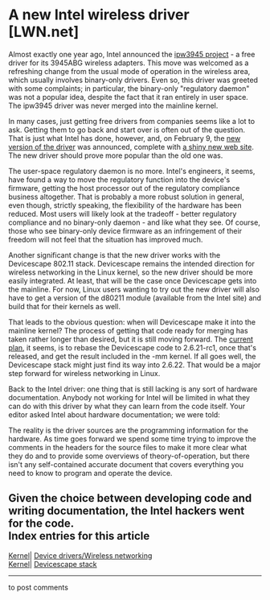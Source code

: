 # A new Intel wireless driver [LWN.net]

Almost exactly one year ago, Intel announced the [ipw3945 project](http://lwn.net/Articles/173735/) \- a free driver for its 3945ABG wireless adapters. This move was welcomed as a refreshing change from the usual mode of operation in the wireless area, which usually involves binary-only drivers. Even so, this driver was greeted with some complaints; in particular, the binary-only "regulatory daemon" was not a popular idea, despite the fact that it ran entirely in user space. The ipw3945 driver was never merged into the mainline kernel. 

In many cases, just getting free drivers from companies seems like a lot to ask. Getting them to go back and start over is often out of the question. That is just what Intel has done, however, and, on February 9, the [new version of the driver](http://lwn.net/Articles/221550/) was announced, complete with [a shiny new web site](http://intellinuxwireless.org/iwlwifi). The new driver should prove more popular than the old one was. 

The user-space regulatory daemon is no more. Intel's engineers, it seems, have found a way to move the regulatory function into the device's firmware, getting the host processor out of the regulatory compliance business altogether. That is probably a more robust solution in general, even though, strictly speaking, the flexibility of the hardware has been reduced. Most users will likely look at the tradeoff - better regulatory compliance and no binary-only daemon - and like what they see. Of course, those who see binary-only device firmware as an infringement of their freedom will not feel that the situation has improved much. 

Another significant change is that the new driver works with the Devicescape 802.11 stack. Devicescape remains the intended direction for wireless networking in the Linux kernel, so the new driver should be more easily integrated. At least, that will be the case once Devicescape gets into the mainline. For now, Linux users wanting to try out the new driver will also have to get a version of the d80211 module (available from the Intel site) and build that for their kernels as well. 

That leads to the obvious question: when will Devicescape make it into the mainline kernel? The process of getting that code ready for merging has taken rather longer than desired, but it is still moving forward. The [current plan](/Articles/222878/), it seems, is to rebase the Devicescape code to 2.6.21-rc1, once that's released, and get the result included in the -mm kernel. If all goes well, the Devicescape stack might just find its way into 2.6.22. That would be a major step forward for wireless networking in Linux. 

Back to the Intel driver: one thing that is still lacking is any sort of hardware documentation. Anybody not working for Intel will be limited in what they can do with this driver by what they can learn from the code itself. Your editor asked Intel about hardware documentation; we were told: 

The reality is the driver sources are the programming information for the hardware. As time goes forward we spend some time trying to improve the comments in the headers for the source files to make it more clear what they do and to provide some overviews of theory-of-operation, but there isn't any self-contained accurate document that covers everything you need to know to program and operate the device. 

Given the choice between developing code and writing documentation, the Intel hackers went for the code.  
Index entries for this article  
---  
[Kernel](/Kernel/Index)| [Device drivers/Wireless networking](/Kernel/Index#Device_drivers-Wireless_networking)  
[Kernel](/Kernel/Index)| [Devicescape stack](/Kernel/Index#Devicescape_stack)  
  


* * *

to post comments 
